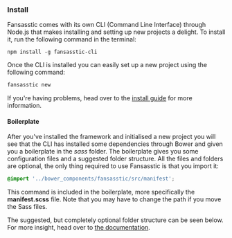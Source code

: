 ### Install

Fansasstic comes with its own CLI (Command Line Interface) through Node.js that makes installing and setting up new projects a delight. To install it, run the following command in the terminal:

```mysql
npm install -g fansasstic-cli
```

Once the CLI is installed you can easily set up a new project using the following command:

```tex
fansasstic new
```

If you're having problems, head over to the [install guide](http://fansasstic.com/docs/install) for more information.

#### Boilerplate

After you've installed the framework and initialised a new project you will see that the CLI has installed some dependencies through Bower and given you a boilerplate in the _sass_ folder.
The boilerplate gives you some configuration files and a suggested folder structure. All the files and folders are optional, the only thing required to use Fansasstic is that you import it:
 
 ```scss
 @import '../bower_components/fansasstic/src/manifest';
 ```
 
 This command is included in the boilerplate, more specifically the __manifest.scss__ file. Note that you may have to change the path if you move the Sass files.
 
 The suggested, but completely optional folder structure can be seen below. For more insight, head over to [the documentation](http://fansasstic.com/docs/boilerplate).